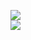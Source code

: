 [![](https://img.shields.io/badge/Made%20With-Github%20Spray-lightgrey.svg?style=for-the-badge&logo=github)](https://github.com/Annihil/github-spray#238)  
[![](https://i.imgur.com/2DrTn0Z.gif)](https://github.com/Annihil/github-spray)